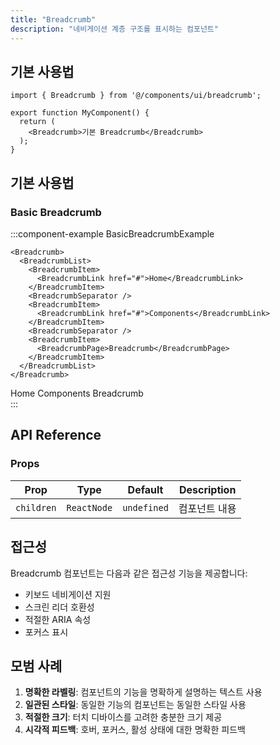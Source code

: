 ```yaml
---
title: "Breadcrumb"
description: "네비게이션 계층 구조를 표시하는 컴포넌트"
---
```


## 기본 사용법

```tsx
import { Breadcrumb } from '@/components/ui/breadcrumb';

export function MyComponent() {
  return (
    <Breadcrumb>기본 Breadcrumb</Breadcrumb>
  );
}
```

## 기본 사용법

### Basic Breadcrumb

:::component-example BasicBreadcrumbExample
```tsx
<Breadcrumb>
  <BreadcrumbList>
    <BreadcrumbItem>
      <BreadcrumbLink href="#">Home</BreadcrumbLink>
    </BreadcrumbItem>
    <BreadcrumbSeparator />
    <BreadcrumbItem>
      <BreadcrumbLink href="#">Components</BreadcrumbLink>
    </BreadcrumbItem>
    <BreadcrumbSeparator />
    <BreadcrumbItem>
      <BreadcrumbPage>Breadcrumb</BreadcrumbPage>
    </BreadcrumbItem>
  </BreadcrumbList>
</Breadcrumb>
```

<div>
<Breadcrumb>
  <BreadcrumbList>
    <BreadcrumbItem>
      <BreadcrumbLink href="#">Home</BreadcrumbLink>
    </BreadcrumbItem>
    <BreadcrumbSeparator />
    <BreadcrumbItem>
      <BreadcrumbLink href="#">Components</BreadcrumbLink>
    </BreadcrumbItem>
    <BreadcrumbSeparator />
    <BreadcrumbItem>
      <BreadcrumbPage>Breadcrumb</BreadcrumbPage>
    </BreadcrumbItem>
  </BreadcrumbList>
</Breadcrumb>
</div>
:::

## API Reference

### Props

| Prop | Type | Default | Description |
|------|------|---------|-------------|
| `children` | `ReactNode` | `undefined` | 컴포넌트 내용 |

## 접근성

Breadcrumb 컴포넌트는 다음과 같은 접근성 기능을 제공합니다:

- 키보드 네비게이션 지원
- 스크린 리더 호환성
- 적절한 ARIA 속성
- 포커스 표시

## 모범 사례

1. **명확한 라벨링**: 컴포넌트의 기능을 명확하게 설명하는 텍스트 사용
2. **일관된 스타일**: 동일한 기능의 컴포넌트는 동일한 스타일 사용
3. **적절한 크기**: 터치 디바이스를 고려한 충분한 크기 제공
4. **시각적 피드백**: 호버, 포커스, 활성 상태에 대한 명확한 피드백
